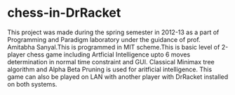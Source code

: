 chess-in-DrRacket
=================
This project was made during the spring semester in 2012-13 as a part of Programming and Paradigm laboratory under the guidance of prof. Amitabha Sanyal.This is programmed in MIT scheme.This is basic level of 2-player chess game including Artficial Intelligence upto 6 moves determination in normal time constraint and GUI. Classical Minimax tree algorithm and Alpha Beta Pruning is used for aritficial intelligence.
This game can also be played on LAN with another player with DrRacket installed on both systems.

